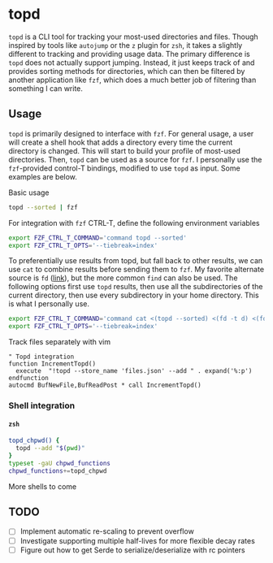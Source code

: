 # topd

`topd` is a CLI tool for tracking your most-used directories and files. Though inspired by tools like `autojump` or the `z` plugin for `zsh`, it takes a slightly different to tracking and providing usage data. The primary difference is `topd` does not actually support jumping. Instead, it just keeps track of and provides sorting methods for directories, which can then be filtered by another application like `fzf`, which does a much better job of filtering than something I can write.  


## Usage

`topd` is primarily designed to interface with `fzf`. For general usage, a user will create a shell hook that adds a directory every time the current directory is changed. This will start to build your profile of most-used directories. Then, `topd` can be used as a source for `fzf`. I personally use the `fzf`-provided control-T bindings, modified to use `topd` as input. Some examples are below.

Basic usage
```sh
topd --sorted | fzf
```

For integration with `fzf` CTRL-T, define the following environment variables
```zsh
export FZF_CTRL_T_COMMAND='command topd --sorted'
export FZF_CTRL_T_OPTS='--tiebreak=index'
```

To preferentially use results from topd, but fall back to other results, we can use `cat` to combine results before sending them to `fzf`. My favorite alternate source is `fd` ([link](https://github.com/sharkdp/fd)), but the more common `find` can also be used. The following options first use `topd` results, then use all the subdirectories of the current directory, then use every subdirectory in your home directory. This is what I personally use.
```zsh
export FZF_CTRL_T_COMMAND='command cat <(topd --sorted) <(fd -t d) <(fd -t d . ~)'
export FZF_CTRL_T_OPTS='--tiebreak=index'
```

Track files separately with vim
```viml
" Topd integration
function IncrementTopd()
  execute  "!topd --store_name 'files.json' --add " . expand('%:p')
endfunction
autocmd BufNewFile,BufReadPost * call IncrementTopd()
```

### Shell integration

#### `zsh`

```zsh
topd_chpwd() {
  topd --add "$(pwd)"
}
typeset -gaU chpwd_functions
chpwd_functions+=topd_chpwd
```

More shells to come

## TODO 

- [ ] Implement automatic re-scaling to prevent overflow
- [ ] Investigate supporting multiple half-lives for more flexible decay rates
- [ ] Figure out how to get Serde to serialize/deserialize with rc pointers
